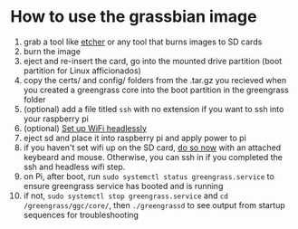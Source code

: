 # How to use the grassbian image

1. grab a tool like [etcher](https://etcher.io) or any tool that burns images to SD cards
2. burn the image
3. eject and re-insert the card, go into the mounted drive partition (boot partition for Linux afficionados)
4. copy the certs/ and config/ folders from the .tar.gz you recieved when you created a greengrass core into the boot partition in the greengrass folder
6. (optional) add a file titled `ssh` with no extension if you want to ssh into your raspberry pi
7. (optional) [Set up WiFi headlessly](https://www.raspberrypi.org/documentation/configuration/wireless/headless.md)
7. eject sd and place it into raspberry pi and apply power to pi
8. if you haven't set wifi up on the SD card, [do so now](https://www.raspberrypi.org/documentation/configuration/wireless/wireless-cli.md) with an attached keybeard and mouse. Otherwise, you can ssh in if you completed the ssh and headless wifi step.
8. on Pi, after boot, run `sudo systemctl status greengrass.service` to ensure greengrass service has booted and is running
9. if not, `sudo systemctl stop greengrass.service` and `cd /greengrass/ggc/core/`, then `./greengrassd` to see output from startup sequences for troubleshooting
